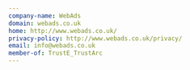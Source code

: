 ```yaml
---
company-name: WebAds
domain: webads.co.uk
home: http://www.webads.co.uk/
privacy-policy: http://www.webads.co.uk/privacy/
email: info@webads.co.uk
member-of: TrustE_TrustArc
---
```




